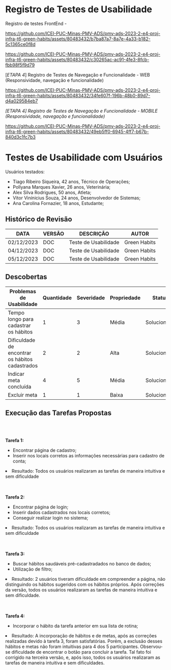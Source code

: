 # Registro de Testes de Usabilidade

Registro de testes FrontEnd -

https://github.com/ICEI-PUC-Minas-PMV-ADS/pmv-ads-2023-2-e4-proj-infra-t6-green-habits/assets/80483432/b7ba87a7-8a7e-4a33-b182-5c1365ce0f8d



https://github.com/ICEI-PUC-Minas-PMV-ADS/pmv-ads-2023-2-e4-proj-infra-t6-green-habits/assets/80483432/c30265ac-ac91-4fe3-8fcb-fbb98f5f9d79







[*ETAPA 4*] Registro de Testes de Navegação e Funcionalidade - WEB (Responsividade, navegação e funcionalidade)

https://github.com/ICEI-PUC-Minas-PMV-ADS/pmv-ads-2023-2-e4-proj-infra-t6-green-habits/assets/80483432/34fe607f-196b-48b0-89d7-d4a029584eb7


*[*ETAPA 4*] Registro de Testes de Navegação e Funcionalidade - MOBILE (Responsividade, navegação e funcionalidade)*



https://github.com/ICEI-PUC-Minas-PMV-ADS/pmv-ads-2023-2-e4-proj-infra-t6-green-habits/assets/80483432/49eb5ff0-6945-4ff7-b67b-840d3c1fc7b3


# Testes de Usabilidade com Usuários
Usuários testados:
- Tiago Ribeiro Siqueira, 42 anos, Técnico de Operações;
- Pollyana Marques Xavier, 26 anos, Veterinária;
- Alex Silva Rodrigues, 50 anos, Atleta;
- Vitor Vinínicius Souza, 24 anos, Desenvolvedor de Sistemas;
- Ana Carolina Fornazier, 18 anos, Estudante;

## Histórico de Revisão 

|DATA    |VERSÃO  | DESCRIÇÃO | AUTOR |
|------|-----------------------------------------|----|----|
| 02/12/2023 | DOC | Teste de Usabilidade | Green Habits |
| 04/12/2023 | DOC | Teste de Usabilidade | Green Habits |
| 05/12/2023 | DOC | Teste de Usabilidade | Green Habits |

## Descobertas 

|Problemas de Usabilidade   |Quantidade | Severidade | Propriedade |Status|
|---------------------------|-----------|------------|-------------|------|
|Tempo longo para cadastrar os hábitos | 1 | 3 | Média |Solucionado |
|Dificuldade de encontrar os hábitos cadastrados| 2| 2|Alta | Solucionado |
| Indicar meta concluída  | 4 | 5 | Média |Solucionado|
|Excluir meta|1|1|Baixa|Solucionado|

## Execução das Tarefas Propostas
<br><br>

**Tarefa 1:**
- Encontrar página de cadastro;
- Inserir nos locais corretos as informações necessárias para cadastro de conta;

<li>Resultado: Todos os usuários realizaram as tarefas de maneira intuitiva e sem dificuldade </li>
<br><br>

**Tarefa 2:**
- Encontrar página de login;
- Inserir dados cadastrados nos locais corretos;
- Conseguir realizar login no sistema;

<li>Resultado: Todos os usuários realizaram as tarefas de maneira intuitiva e sem dificuldade </li>
<br><br>

**Tarefa 3:**
- Buscar hábitos saudáveis pré-cadastradados no banco de dados;
- Utilização de filtro;

<li>Resultado: 2 usuários tiveram dificuldade em compreender a página, não distinguindo os hábitos sugeridos com os hábitos próprios. Após correções da versão, todos os usuários realizaram as tarefas de maneira intuitiva e sem dificuldade. </li>
<br><br>

**Tarefa 4:**
- Incorporar o hábito da tarefa anterior em sua lista de rotina;

<li>Resultado: A incorporação de hábitos e de metas, após as correções realizadas devido à tarefa 3, foram satisfatórias. Porém, a exclusão desses hábitos e metas não foram intuitivas para 4 dos 5 participantes. Observou-se dificuldade de encontrar o botão para concluir a tarefa. Tal fato foi corrigido na terceira versão, e, após isso, todos os usuários realizaram as tarefas de maneira intuitiva e sem dificuldades. </li>
